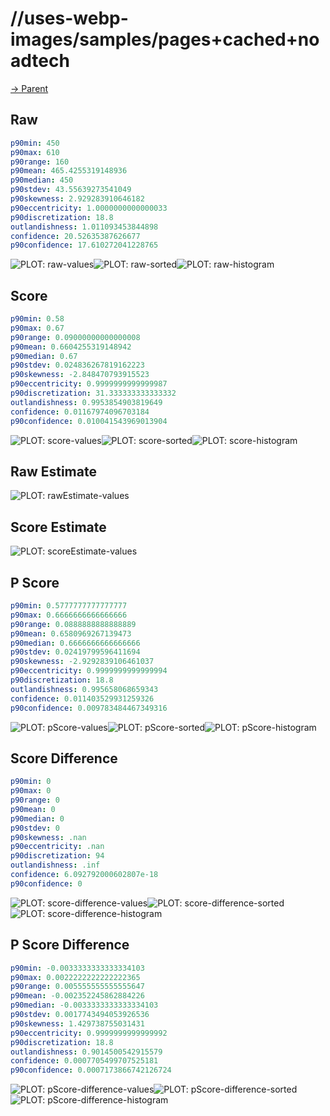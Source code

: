 
# //uses-webp-images/samples/pages+cached+noadtech

[→ Parent](../..)


## Raw


```yaml
p90min: 450
p90max: 610
p90range: 160
p90mean: 465.4255319148936
p90median: 450
p90stdev: 43.55639273541049
p90skewness: 2.929283910646182
p90eccentricity: 1.0000000000000033
p90discretization: 18.8
outlandishness: 1.011093453844898
confidence: 20.52635387626677
p90confidence: 17.610272041228765

```

![PLOT: raw-values](./raw/values.svg)![PLOT: raw-sorted](./raw/sorted.svg)![PLOT: raw-histogram](./raw/histogram.svg)
## Score


```yaml
p90min: 0.58
p90max: 0.67
p90range: 0.09000000000000008
p90mean: 0.6604255319148942
p90median: 0.67
p90stdev: 0.024836267819162223
p90skewness: -2.848470793915523
p90eccentricity: 0.9999999999999987
p90discretization: 31.333333333333332
outlandishness: 0.9953854903819649
confidence: 0.01167974096703184
p90confidence: 0.010041543969013904

```

![PLOT: score-values](./score/values.svg)![PLOT: score-sorted](./score/sorted.svg)![PLOT: score-histogram](./score/histogram.svg)
## Raw Estimate

![PLOT: rawEstimate-values](./rawEstimate/values.svg)
## Score Estimate

![PLOT: scoreEstimate-values](./scoreEstimate/values.svg)
## P Score


```yaml
p90min: 0.5777777777777777
p90max: 0.6666666666666666
p90range: 0.0888888888888889
p90mean: 0.6580969267139473
p90median: 0.6666666666666666
p90stdev: 0.02419799596411694
p90skewness: -2.9292839106461037
p90eccentricity: 0.9999999999999994
p90discretization: 18.8
outlandishness: 0.995658068659343
confidence: 0.011403529931259326
p90confidence: 0.009783484467349316

```

![PLOT: pScore-values](./pScore/values.svg)![PLOT: pScore-sorted](./pScore/sorted.svg)![PLOT: pScore-histogram](./pScore/histogram.svg)
## Score Difference


```yaml
p90min: 0
p90max: 0
p90range: 0
p90mean: 0
p90median: 0
p90stdev: 0
p90skewness: .nan
p90eccentricity: .nan
p90discretization: 94
outlandishness: .inf
confidence: 6.092792000602807e-18
p90confidence: 0

```

![PLOT: score-difference-values](./score-difference/values.svg)![PLOT: score-difference-sorted](./score-difference/sorted.svg)![PLOT: score-difference-histogram](./score-difference/histogram.svg)
## P Score Difference


```yaml
p90min: -0.0033333333333334103
p90max: 0.0022222222222222365
p90range: 0.005555555555555647
p90mean: -0.002352245862884226
p90median: -0.0033333333333334103
p90stdev: 0.0017743494053926536
p90skewness: 1.429738755031431
p90eccentricity: 0.9999999999999992
p90discretization: 18.8
outlandishness: 0.9014500542915579
confidence: 0.0007705499707525181
p90confidence: 0.0007173866742126724

```

![PLOT: pScore-difference-values](./pScore-difference/values.svg)![PLOT: pScore-difference-sorted](./pScore-difference/sorted.svg)![PLOT: pScore-difference-histogram](./pScore-difference/histogram.svg)